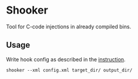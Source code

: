 # Shooker
Tool for C-code injections in already compiled bins.

## Usage
Write hook config as described in the [instruction](docs/hooks%20xml.md).

```shooker --xml config.xml target_dir/ output_dir/```

